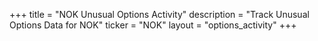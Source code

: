 +++
title = "NOK Unusual Options Activity"
description = "Track Unusual Options Data for NOK"
ticker = "NOK"
layout = "options_activity"
+++

